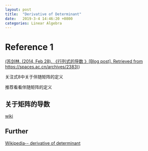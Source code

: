 ```yaml
---
layout: post
title:  "Derivative of Determinant"
date:   2019-3-4 14:46:20 +0800
categories: Linear Algebra
---
```


# Reference 1

[(苏剑林. (2014, Feb 28). 《行列式的导数 》[Blog post]. Retrieved from https://spaces.ac.cn/archives/2383)](https://spaces.ac.cn/archives/2383))

关注式8中关于伴随矩阵的定义

推荐看看伴随矩阵的定义

## 关于矩阵的导数

[wiki](https://en.wikipedia.org/wiki/Matrix_calculus#Scalar-by-matrix)

## Further

[Wikipedia-- derivative of determinant](https://en.wikipedia.org/wiki/Determinant#Derivative)
